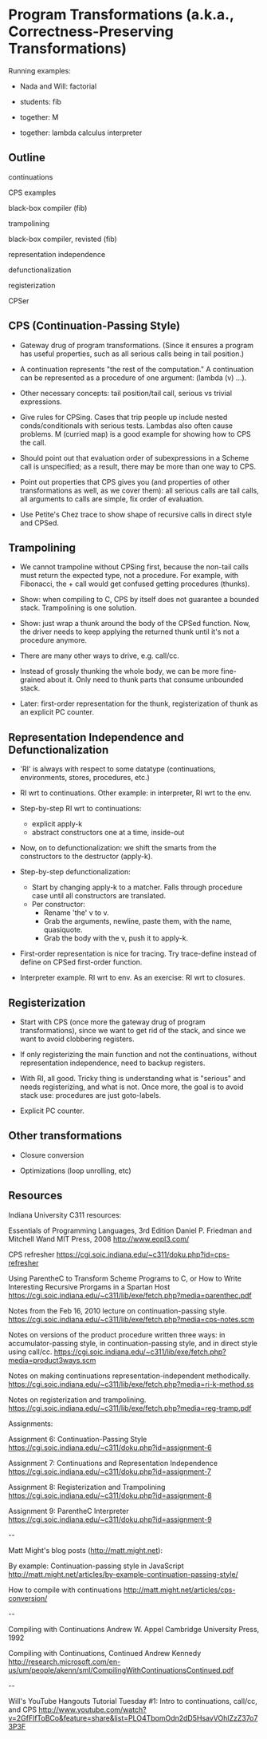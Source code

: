 Program Transformations (a.k.a., Correctness-Preserving Transformations)
=======================

Running examples:

   * Nada and Will:  factorial

   * students:  fib

   * together:  M

   * together:  lambda calculus interpreter

   
   
Outline
-------

  continuations

  CPS examples

  black-box compiler (fib)
  
  trampolining

  black-box compiler, revisted (fib)

<break>
  
  representation independence

  defunctionalization

<break>
  
  registerization

  CPSer

   

CPS (Continuation-Passing Style)
--------------------------------

  * Gateway drug of program transformations.  (Since it ensures a
    program has useful properties, such as all serious calls being in
    tail position.)

  * A continuation represents "the rest of the computation."  A
    continuation can be represented as a procedure of one argument:
    (lambda (v) ...).

  * Other necessary concepts: tail position/tail call, serious vs
    trivial expressions.

  * Give rules for CPSing.  Cases that trip people up include nested
    conds/conditionals with serious tests.  Lambdas also often cause
    problems.  M (curried map) is a good example for showing how to
    CPS the call.
    
  * Should point out that evaluation order of subexpressions in a
    Scheme call is unspecified; as a result, there may be more than
    one way to CPS.   
    
  * Point out properties that CPS gives you (and properties of other
    transformations as well, as we cover them): all serious calls are
    tail calls, all arguments to calls are simple, fix order of
    evaluation.

  * Use Petite's Chez trace to show shape of recursive calls in direct
    style and CPSed.


Trampolining
------------

  * We cannot trampoline without CPSing first, because the non-tail
    calls must return the expected type, not a procedure. For example,
    with Fibonacci, the + call would get confused getting procedures
    (thunks).

  * Show: when compiling to C, CPS by itself does not guarantee a
    bounded stack. Trampolining is one solution.

  * Show: just wrap a thunk around the body of the CPSed function.
    Now, the driver needs to keep applying the returned thunk until
    it's not a procedure anymore.

  * There are many other ways to drive, e.g. call/cc.

  * Instead of grossly thunking the whole body, we can be more
    fine-grained about it. Only need to thunk parts that consume
    unbounded stack.

  * Later: first-order representation for the thunk, registerization
    of thunk as an explicit PC counter.


Representation Independence and Defunctionalization
--------------------------------------------------

  * 'RI' is always with respect to some datatype (continuations,
    environments, stores, procedures, etc.)

  * RI wrt to continuations. Other example: in interpreter, RI wrt to
    the env.

  * Step-by-step RI wrt to continuations:
    * explicit apply-k
    * abstract constructors one at a time, inside-out

  * Now, on to defunctionalization: we shift the smarts from the
    constructors to the destructor (apply-k).

  * Step-by-step defunctionalization:
    * Start by changing apply-k to a matcher. Falls through procedure
      case until all constructors are translated.
    * Per constructor:
      * Rename 'the' v to v.
      * Grab the arguments, newline, paste them, with the name,
        quasiquote.
      * Grab the body with the v, push it to apply-k.

  * First-order representation is nice for tracing. Try trace-define
    instead of define on CPSed first-order function.

  * Interpreter example. RI wrt to env. As an exercise: RI wrt to
    closures.


Registerization
---------------

  * Start with CPS (once more the gateway drug of program
    transformations), since we want to get rid of the stack, and since
    we want to avoid clobbering registers.

  * If only registerizing the main function and not the continuations,
    without representation independence, need to backup registers.

  * With RI, all good. Tricky thing is understanding what is "serious"
    and needs registerizing, and what is not. Once more, the goal is
    to avoid stack use: procedures are just goto-labels.

  * Explicit PC counter.


Other transformations
---------------------

  * Closure conversion

  * Optimizations (loop unrolling, etc)

  
Resources
---------

Indiana University C311 resources:

Essentials of Programming Languages, 3rd Edition
Daniel P. Friedman and Mitchell Wand
MIT Press, 2008
http://www.eopl3.com/

CPS refresher
https://cgi.soic.indiana.edu/~c311/doku.php?id=cps-refresher

Using ParentheC to Transform Scheme Programs to C, or How to Write Interesting Recursive Prorgams in a Spartan Host
https://cgi.soic.indiana.edu/~c311/lib/exe/fetch.php?media=parenthec.pdf

Notes from the Feb 16, 2010 lecture on continuation-passing style.
https://cgi.soic.indiana.edu/~c311/lib/exe/fetch.php?media=cps-notes.scm

Notes on versions of the product procedure written three ways: in accumulator-passing style, in continuation-passing style, and in direct style using call/cc.
https://cgi.soic.indiana.edu/~c311/lib/exe/fetch.php?media=product3ways.scm

Notes on making continuations representation-independent methodically.
https://cgi.soic.indiana.edu/~c311/lib/exe/fetch.php?media=ri-k-method.ss

Notes on registerization and trampolining.
https://cgi.soic.indiana.edu/~c311/lib/exe/fetch.php?media=reg-tramp.pdf

Assignments:

Assignment 6: Continuation-Passing Style
https://cgi.soic.indiana.edu/~c311/doku.php?id=assignment-6

Assignment 7: Continuations and Representation Independence
https://cgi.soic.indiana.edu/~c311/doku.php?id=assignment-7

Assignment 8: Registerization and Trampolining
https://cgi.soic.indiana.edu/~c311/doku.php?id=assignment-8

Assignment 9: ParentheC Interpreter
https://cgi.soic.indiana.edu/~c311/doku.php?id=assignment-9

--

Matt Might's blog posts (http://matt.might.net):

By example: Continuation-passing style in JavaScript 
http://matt.might.net/articles/by-example-continuation-passing-style/

How to compile with continuations
http://matt.might.net/articles/cps-conversion/

--

Compiling with Continuations
Andrew W. Appel
Cambridge University Press, 1992

Compiling with Continuations, Continued
Andrew Kennedy
http://research.microsoft.com/en-us/um/people/akenn/sml/CompilingWithContinuationsContinued.pdf

--

Will's YouTube Hangouts
Tutorial Tuesday #1: Intro to continuations, call/cc, and CPS 
http://www.youtube.com/watch?v=2GfFlfToBCo&feature=share&list=PLO4TbomOdn2dD5HsavVOhlZzZ37o73P3F
